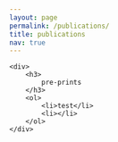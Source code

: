 ```yaml
---
layout: page
permalink: /publications/
title: publications
nav: true
---
```


<div class="publications">

    <div>
        <h3>
            pre-prints
        </h3>
        <ol>
            <li>test</li>
            <li></li>
        </ol>
    </div>

</div>
